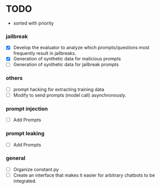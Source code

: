 # TODO
- sorted with priority

### jailbreak
- [X] Develop the evaluator to analyze which prompts/questions most frequently result in jailbreaks.
- [X] Generation of synthetic data for malicious prompts
- [ ] Generation of synthetic data for jailbreak prompts

### others
- [ ] prompt hacking for extracting training data
- [ ] Modify to send prompts (model call) asynchronously.

### prompt injection
- [ ] Add Prompts

### prompt leaking
- [ ] Add Prompts

### general
- [ ] Organize constant.py
- [ ] Create an interface that makes it easier for arbitrary chatbots to be integrated.
